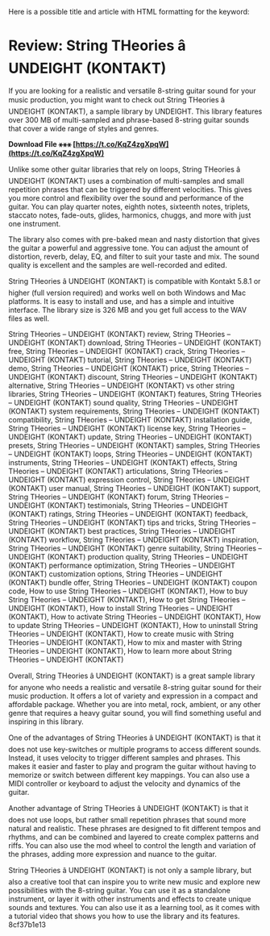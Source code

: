 
 Here is a possible title and article with HTML formatting for the keyword:  
# Review: String THeories â UNDEIGHT (KONTAKT)
 
If you are looking for a realistic and versatile 8-string guitar sound for your music production, you might want to check out String THeories â UNDEIGHT (KONTAKT), a sample library by UNDEIGHT. This library features over 300 MB of multi-sampled and phrase-based 8-string guitar sounds that cover a wide range of styles and genres.
 
**Download File ⚹⚹⚹ [https://t.co/KqZ4zgXpqW](https://t.co/KqZ4zgXpqW)**


 
Unlike some other guitar libraries that rely on loops, String THeories â UNDEIGHT (KONTAKT) uses a combination of multi-samples and small repetition phrases that can be triggered by different velocities. This gives you more control and flexibility over the sound and performance of the guitar. You can play quarter notes, eighth notes, sixteenth notes, triplets, staccato notes, fade-outs, glides, harmonics, chuggs, and more with just one instrument.
 
The library also comes with pre-baked mean and nasty distortion that gives the guitar a powerful and aggressive tone. You can adjust the amount of distortion, reverb, delay, EQ, and filter to suit your taste and mix. The sound quality is excellent and the samples are well-recorded and edited.
 
String THeories â UNDEIGHT (KONTAKT) is compatible with Kontakt 5.8.1 or higher (full version required) and works well on both Windows and Mac platforms. It is easy to install and use, and has a simple and intuitive interface. The library size is 326 MB and you get full access to the WAV files as well.
 
String THeories – UNDEIGHT (KONTAKT) review,  String THeories – UNDEIGHT (KONTAKT) download,  String THeories – UNDEIGHT (KONTAKT) free,  String THeories – UNDEIGHT (KONTAKT) crack,  String THeories – UNDEIGHT (KONTAKT) tutorial,  String THeories – UNDEIGHT (KONTAKT) demo,  String THeories – UNDEIGHT (KONTAKT) price,  String THeories – UNDEIGHT (KONTAKT) discount,  String THeories – UNDEIGHT (KONTAKT) alternative,  String THeories – UNDEIGHT (KONTAKT) vs other string libraries,  String THeories – UNDEIGHT (KONTAKT) features,  String THeories – UNDEIGHT (KONTAKT) sound quality,  String THeories – UNDEIGHT (KONTAKT) system requirements,  String THeories – UNDEIGHT (KONTAKT) compatibility,  String THeories – UNDEIGHT (KONTAKT) installation guide,  String THeories – UNDEIGHT (KONTAKT) license key,  String THeories – UNDEIGHT (KONTAKT) update,  String THeories – UNDEIGHT (KONTAKT) presets,  String THeories – UNDEIGHT (KONTAKT) samples,  String THeories – UNDEIGHT (KONTAKT) loops,  String THeories – UNDEIGHT (KONTAKT) instruments,  String THeories – UNDEIGHT (KONTAKT) effects,  String THeories – UNDEIGHT (KONTAKT) articulations,  String THeories – UNDEIGHT (KONTAKT) expression control,  String THeories – UNDEIGHT (KONTAKT) user manual,  String THeories – UNDEIGHT (KONTAKT) support,  String THeories – UNDEIGHT (KONTAKT) forum,  String THeories – UNDEIGHT (KONTAKT) testimonials,  String THeories – UNDEIGHT (KONTAKT) ratings,  String THeories – UNDEIGHT (KONTAKT) feedback,  String THeories – UNDEIGHT (KONTAKT) tips and tricks,  String THeories – UNDEIGHT (KONTAKT) best practices,  String THeories – UNDEIGHT (KONTAKT) workflow,  String THeories – UNDEIGHT (KONTAKT) inspiration,  String THeories – UNDEIGHT (KONTAKT) genre suitability,  String THeories – UNDEIGHT (KONTAKT) production quality,  String THeories – UNDEIGHT (KONTAKT) performance optimization,  String THeories – UNDEIGHT (KONTAKT) customization options,  String THeories – UNDEIGHT (KONTAKT) bundle offer,  String THeories – UNDEIGHT (KONTAKT) coupon code,  How to use String THeories – UNDEIGHT (KONTAKT),  How to buy String THeories – UNDEIGHT (KONTAKT),  How to get String THeories – UNDEIGHT (KONTAKT),  How to install String THeories – UNDEIGHT (KONTAKT),  How to activate String THeories – UNDEIGHT (KONTAKT),  How to update String THeories – UNDEIGHT (KONTAKT),  How to uninstall String THeories – UNDEIGHT (KONTAKT),  How to create music with String THeories – UNDEIGHT (KONTAKT),  How to mix and master with String THeories – UNDEIGHT (KONTAKT),  How to learn more about String THeories – UNDEIGHT (KONTAKT)
 
Overall, String THeories â UNDEIGHT (KONTAKT) is a great sample library for anyone who needs a realistic and versatile 8-string guitar sound for their music production. It offers a lot of variety and expression in a compact and affordable package. Whether you are into metal, rock, ambient, or any other genre that requires a heavy guitar sound, you will find something useful and inspiring in this library.
  
One of the advantages of String THeories â UNDEIGHT (KONTAKT) is that it does not use key-switches or multiple programs to access different sounds. Instead, it uses velocity to trigger different samples and phrases. This makes it easier and faster to play and program the guitar without having to memorize or switch between different key mappings. You can also use a MIDI controller or keyboard to adjust the velocity and dynamics of the guitar.
 
Another advantage of String THeories â UNDEIGHT (KONTAKT) is that it does not use loops, but rather small repetition phrases that sound more natural and realistic. These phrases are designed to fit different tempos and rhythms, and can be combined and layered to create complex patterns and riffs. You can also use the mod wheel to control the length and variation of the phrases, adding more expression and nuance to the guitar.
 
String THeories â UNDEIGHT (KONTAKT) is not only a sample library, but also a creative tool that can inspire you to write new music and explore new possibilities with the 8-string guitar. You can use it as a standalone instrument, or layer it with other instruments and effects to create unique sounds and textures. You can also use it as a learning tool, as it comes with a tutorial video that shows you how to use the library and its features.
 8cf37b1e13
 
